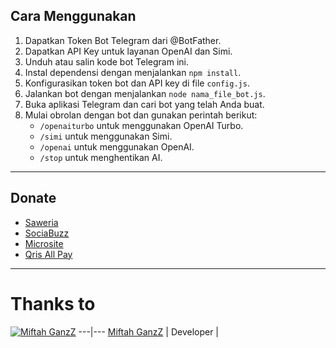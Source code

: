 ## Cara Menggunakan

1. Dapatkan Token Bot Telegram dari @BotFather.
2. Dapatkan API Key untuk layanan OpenAI dan Simi.
3. Unduh atau salin kode bot Telegram ini.
4. Instal dependensi dengan menjalankan `npm install`.
5. Konfigurasikan token bot dan API key di file `config.js`.
6. Jalankan bot dengan menjalankan `node nama_file_bot.js`.
7. Buka aplikasi Telegram dan cari bot yang telah Anda buat.
8. Mulai obrolan dengan bot dan gunakan perintah berikut:
   - `/openaiturbo` untuk menggunakan OpenAI Turbo.
   - `/simi` untuk menggunakan Simi.
   - `/openai` untuk menggunakan OpenAI.
   - `/stop` untuk menghentikan AI.

----------
## Donate
- [Saweria](https://saweria.co/miftahganz)
- [SociaBuzz](https://sociabuzz.com/miftahganz/tribe)
- [Microsite](https://s.id/miftahbotz)
- [Qris All Pay](https://telegra.ph/file/be286c967baac1546bd95.jpg)
----------
# Thanks to
 [![Miftah GanzZ](https://github.com/miftah0908.png?size=100)](https://github.com/miftahganzz) 
---|---
[Miftah GanzZ](https://github.com/miftahganzz)
 | Developer |
